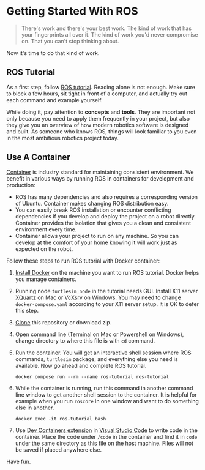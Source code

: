 # Getting Started With ROS

> There's work and there's your best work. The kind of work that has your fingerprints all over it. The kind of work you'd never compromise on. That you can't stop thinking about.

Now it's time to do that kind of work.

## ROS Tutorial

As a first step, follow [ROS tutorial](https://wiki.ros.org/ROS/Tutorials). Reading alone is not enough. Make sure to block a few hours, sit tight in front of a computer, and actually try out each command and example yourself.

While doing it, pay attention to **concepts** and **tools**. They are important not only because you need to apply them frequently in your project, but also they give you an overview of how modern robotics software is designed and built. As someone who knows ROS, things will look familiar to you even in the most ambitious robotics project today.

## Use A Container

[Container](https://www.docker.com/resources/what-container) is industry standard for maintaining consistent environment. We benefit in various ways by running ROS in containers for development and production:

- ROS has many dependencies and also requires a corresponding version of Ubuntu. Container makes changing ROS distribution easy.
- You can easily break ROS installation or encounter conflicting dependencies if you develop and deploy the project on a robot directly. Container provides the isolation that gives you a clean and consistent environment every time.
- Container allows your project to run on any machine. So you can develop at the comfort of your home knowing it will work just as expected on the robot.

Follow these steps to run ROS tutorial with Docker container:

1. [Install Docker](https://docs.docker.com/engine/install) on the machine you want to run ROS tutorial. Docker helps you manage containers.
1. Running node `turtlesim_node` in the tutorial needs GUI. Install X11 server [XQuartz](https://www.xquartz.org) on Mac or [VcXsrv](https://sourceforge.net/projects/vcxsrv) on Windows. You may need to change `docker-compose.yaml` according to your X11 server setup. It is OK to defer this step.
1. [Clone](https://docs.github.com/en/repositories/creating-and-managing-repositories/cloning-a-repository) this repository or download zip.
1. Open command line (Terminal on Mac or Powershell on Windows), change directory to where this file is with `cd` command.
1. Run the container. You will get an interactive shell session where ROS commands, `turtlesim` package, and everything else you need is available. Now go ahead and complete ROS tutorial.
    ```
    docker compose run --rm --name ros-tutorial ros-tutorial
    ```
1. While the container is running, run this command in another command line window to get another shell session to the container. It is helpful for example when you run `roscore` in one window and want to do something else in another.
    ```
    docker exec -it ros-tutorial bash
    ```

1. Use [Dev Containers extension](https://marketplace.visualstudio.com/items?itemName=ms-vscode-remote.remote-containers) in [Visual Studio Code](https://code.visualstudio.com) to write code in the container. Place the code under `/code` in the container and find it in `code` under the same directory as this file on the host machine. Files will not be saved if placed anywhere else.

Have fun.
